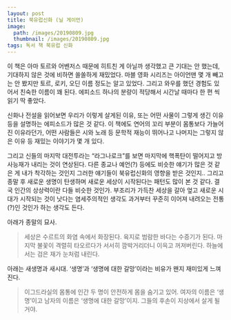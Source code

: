 ```yaml
---
layout: post
title: 북유럽신화 (닐 게이먼)
image:
  path: /images/20190809.jpg
  thumbnail: /images/20190809.jpg
tags: 독서 책 북유럽 신화
---
```


이 책은 아마 토르와 어벤저스 때문에 히트친 게 아닐까 생각했고 큰 기대는 안 했는데, 기대하지 않은 것에 비하면 쏠쏠하게 재밌었다. 마블 영화 시리즈는 아이언맨 몇 개 빼고는 안 봤지만 토르, 로키, 오딘 이름 정도는 알고 있었다. 그리고 와우를 했던 경험도 있어서 친숙한 이름이 꽤 된다. 에피소드 하나의 분량이 적당해서 시간날 때마다 한 편 씩 읽기 딱 좋았다.

 

신화나 전설을 읽어보면 우리가 이렇게 살게된 이유, 또는 어떤 사물이 그렇게 생긴 이유 등을 설명하는 에피소드가 많은 것 같다. 이 책에도 연어의 꼬리 부분이 몸통보다 가늘어진 이유라던가, 어떤 사람들은 시와 노래 등 문학적 재능이 뛰어나고 나머지는 그렇지 않은 이유 등 재밌는 이야기가 몇 개 있다.

 

그리고 신들의 마지막 대전투라는 “라그나로크”를 보면 마지막에 핵폭탄이 떨어지고 방사능재가 내리는 것이 연상된다. 다른 종교나 예언(?) 등에도 비슷한 얘기가 많은 것 같은 게 내가 착각하는 것인지 그러한 얘기들이 북유럽신화의 영향을 받은 것인지.. 그리고 종말 후 새로운 생명이 탄생하며 새로운 세상이 시작된다는 패턴도 많이 본 것 같다. 결국 인간의 상상력이란 다들 비슷한 것인가. 부조리가 가득찬 세상을 갈아 엎고 새로운 시대가 시작되는 것이 낫다는 염세주의적인 생각도 과거부터 꾸준히 이어져 내려오는 전통(?)인 것인가 하는 생각도 든다.

 

아래가 종말의 묘사.

> 세상은 수르트의 화염 속에서 화장된다. 육지로 범람한 바다는 수증기가 된다. 마지막 불꽃이 격렬히 타오르다가 서서히 깜박거리더니 이윽고 꺼져버린다. 하늘에서는 검은 재가 눈처럼 내린다.

아래는 새생명과 새시대. ‘생명’과 ‘생명에 대한 갈망’이라는 비유가 왠지 재미있게 느껴진다.

> 이그드라실의 몸통에 인간 두 명이 안전하게 몸을 숨기고 있어. 여자의 이름은 ‘생명’이고 남자의 이름은 ‘생명에 대한 갈망’이지. 그들의 후손이 지상에서 살게 될 거야.